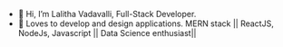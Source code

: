 - 👋 Hi, I’m Lalitha Vadavalli, Full-Stack Developer.
- 👀 Loves to develop  and design applications. MERN stack || ReactJS, NodeJs, Javascript || Data Science enthusiast||

<!---
LalithaRamanaV/LalithaRamanaV is a ✨ special ✨ repository because its `README.md` (this file) appears on your GitHub profile.
You can click the Preview link to take a look at your changes.
--->
